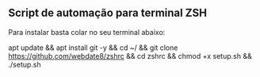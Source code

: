 ## Script de automação para terminal ZSH
Para instalar basta colar no seu terminal abaixo:

apt update && apt install git -y && cd ~/ && git clone https://github.com/webdate8/zshrc && cd zshrc && chmod +x setup.sh && ./setup.sh


